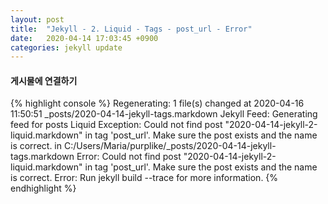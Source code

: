 ```yaml
---
layout: post
title:  "Jekyll - 2. Liquid - Tags - post_url - Error"
date:   2020-04-14 17:03:45 +0900
categories: jekyll update
---
```


#### 게시물에 연결하기


{% highlight console %}
Regenerating: 1 file(s) changed at 2020-04-16 11:50:51
                    _posts/2020-04-14-jekyll-tags.markdown
       Jekyll Feed: Generating feed for posts
  Liquid Exception: Could not find post "2020-04-14-jekyll-2-liquid.markdown" in tag 'post_url'. Make sure the post exists and the name is correct. in C:/Users/Maria/purplike/_posts/2020-04-14-jekyll-tags.markdown
             Error: Could not find post "2020-04-14-jekyll-2-liquid.markdown" in tag 'post_url'. Make sure the post exists and the name is correct.
             Error: Run jekyll build --trace for more information.
{% endhighlight %}

